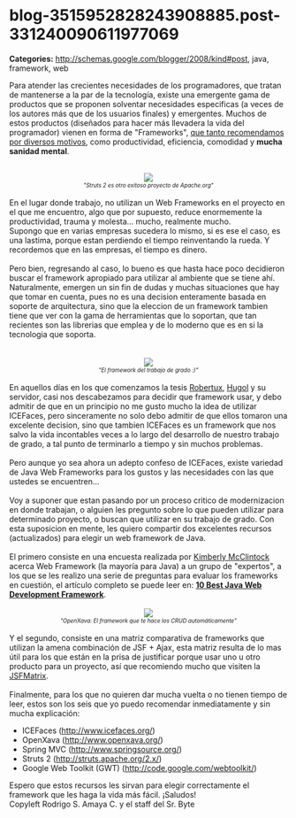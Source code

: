 # blog-3515952828243908885.post-331240090611977069

**Categories:** http://schemas.google.com/blogger/2008/kind#post, java, framework, web

Para atender las crecientes necesidades de los programadores, que tratan de
      mantenerse a la par de la tecnología, existe una emergente gama de productos que se proponen
      solventar necesidades especificas (a veces de los autores más que de los usuarios finales) y
      emergentes. Muchos de estos productos (diseñados para hacer más llevadera la vida del
      programador) vienen en forma de "Frameworks", <a
      href="http://www.srbyte.com/2009/03/si-no-estas-usando-un-framework.html">que tanto
      recomendamos por diversos motivos</a>, como productividad, eficiencia, comodidad y
      <b>mucha sanidad mental</b>.<br /><br /><div class="separator"
      style="clear: both; text-align: center;"><a
      href="http://4.bp.blogspot.com/_ayvorITawE4/SwS-mUkMBkI/AAAAAAAACOk/hY-KI2fQ37c/s1600/struts2-merger2.png"
      imageanchor="1" style="margin-left: 1em; margin-right: 1em;"><img border="0"
      src="http://4.bp.blogspot.com/_ayvorITawE4/SwS-mUkMBkI/AAAAAAAACOk/hY-KI2fQ37c/s320/struts2-merger2.png"
      /></a><br /></div><div class="separator" style="clear: both;
      text-align: center;"><span style="font-size: x-small;"><i>"Struts 2 es otro
      exitoso proyecto de Apache.org" </i></span><br /></div><br />En
      el lugar donde trabajo, no utilizan un Web Frameworks en el proyecto en el que me encuentro,
      algo que por supuesto, reduce enormemente la productividad, trauma y molesta... mucho,
      realmente mucho.<br />Supongo que en varias empresas sucedera lo mismo, si es ese el
      caso, es una lastima, porque estan perdiendo el tiempo reinventando la rueda. Y recordemos que
      en las empresas, el tiempo es dinero.<br /><br />Pero bien, regresando al caso, lo
      bueno es que hasta hace poco decidieron buscar el framework apropiado para utilizar al
      ambiente que se tiene ahí.<br />Naturalmente, emergen un sin fin de dudas y muchas
      situaciones que hay que tomar en cuenta, pues no es una decision enteramente basada en soporte
      de arquitectura, sino que la eleccion de un framework tambien tiene que ver con la gama de
      herramientas que lo soportan, que tan recientes son las librerias que emplea y de lo moderno
      que es en si la tecnologia que soporta.<br /><br /><div class="separator"
      style="clear: both; text-align: center;"><br /></div><div class="separator"
      style="clear: both; text-align: center;"><a
      href="http://4.bp.blogspot.com/_ayvorITawE4/SwS-lIEFlgI/AAAAAAAACOc/uJMUbuvZkag/s1600/top_logo.jpg"
      imageanchor="1" style="margin-left: 1em; margin-right: 1em;"><img border="0"
      src="http://4.bp.blogspot.com/_ayvorITawE4/SwS-lIEFlgI/AAAAAAAACOc/uJMUbuvZkag/s320/top_logo.jpg"
      /></a><br /></div><div style="text-align: center;"><span
      style="font-size: x-small;"><i> "El framework del trabajo de grado
      :)"</i></span><br /></div><br />En aquellos días en los que
      comenzamos la tesis&nbsp;<a href="http://twitter.com/robertux">Robertux</a>,
      <a href="http://javacafesv.blogspot.com/">Hugol</a> y su servidor, casi nos
      descabezamos para decidir que framework usar, y debo admitir de que en un principio no me
      gusto mucho la idea de utilizar ICEFaces, pero sinceramente no solo debo admitir de que ellos
      tomaron una excelente decision, sino que tambien ICEFaces es un framework que nos salvo la
      vida incontables veces a lo largo del desarrollo de nuestro trabajo de grado, a tal punto de
      terminarlo a tiempo y sin muchos problemas.<br /><br />Pero aunque yo sea ahora un
      adepto confeso de ICEFaces, existe variedad de Java Web Frameworks para los gustos y las
      necesidades con las que ustedes se encuentren...<br /><br />Voy a suponer que
      estan pasando por un proceso critico de modernizacion en donde trabajan, o alguien les
      pregunto sobre lo que pueden utilizar para determinado proyecto, o buscan que utilizar en su
      trabajo de grado. Con esta suposicion en mente, les quiero compartir dos excelentes recursos
      (actualizados) para elegir un web framework de Java.<br /><br />El primero
      consiste en una encuesta realizada por <a
      href="http://olex.openlogic.com/wazi/author/kimberlymcclintock/" target="_blank">Kimberly
      McClintock</a> acerca Web Framework (la mayoría para Java) a un grupo de "expertos", a
      los que se les realizo una serie de preguntas para evaluar los frameworks en cuestión, el
      artículo completo se puede leer en: <a
      href="http://blog.taragana.com/index.php/archive/10-best-java-web-development-framework/"
      target="_blank"><b>10 Best Java Web Development Framework</b></a>.<br
      /><br /><div class="separator" style="clear: both; text-align: center;"><a
      href="http://3.bp.blogspot.com/_ayvorITawE4/SwS-nBS0M8I/AAAAAAAACOs/pI7VCuD7Pzw/s1600/openxava.jpeg"
      imageanchor="1" style="margin-left: 1em; margin-right: 1em;"><img border="0"
      src="http://3.bp.blogspot.com/_ayvorITawE4/SwS-nBS0M8I/AAAAAAAACOs/pI7VCuD7Pzw/s320/openxava.jpeg"
      /></a><br /></div><div style="text-align: center;"><span
      style="font-size: x-small;"><i>"OpenXava: El framework que te hace los CRUD
      automáticamente"</i></span><br /></div><div style="text-align:
      center;"><br /></div>Y el segundo, consiste en una matriz comparativa de
      frameworks que utilizan la amena combinación de JSF + Ajax, esta matriz resulta de lo mas útil
      para los que están en la prisa de justificar porque usar uno u otro producto para un proyecto,
      así que recomiendo mucho que visiten la <a
      href="http://www.jsfmatrix.net/">JSFMatrix</a>.<br /><br />Finalmente,
      para los que no quieren dar mucha vuelta o no tienen tiempo de leer, estos son los seis que yo
      puedo recomendar inmediatamente y sin mucha explicación:<br
      /><ul><li>ICEFaces (<a
      href="http://www.icefaces.org/main/home/">http://www.icefaces.org/</a>)<br
      /></li><li>OpenXava (<a
      href="http://www.openxava.org/">http://www.openxava.org/</a>)</li><li>Spring
      MVC (<a
      href="http://www.springsource.org/">http://www.springsource.org/</a>)<br
      /></li><li>Struts 2 (<a
      href="http://struts.apache.org/2.x/">http://struts.apache.org/2.x/</a>)<br
      /></li><li>Google Web Toolkit (GWT) (<a
      href="http://code.google.com/webtoolkit/"
      target="_blank">http://code.google.com/webtoolkit/</a>)</li></ul>Espero
      que estos recursos les sirvan para elegir correctamente el framework que les haga la vida más
      fácil. ¡Saludos!<div class="blogger-post-footer">Copyleft Rodrigo S. Amaya C. y el staff
      del Sr. Byte</div>